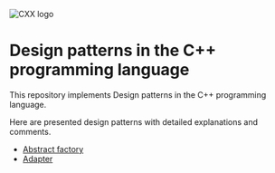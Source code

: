 ![CXX logo](https://cdn.jsdelivr.net/npm/programming-languages-logos@0.0.3/src/cpp/cpp.svg)
# Design patterns in the C++ programming language
This repository implements Design patterns in the C++ programming language.

Here are presented design patterns with detailed explanations and comments.

- [Abstract factory](AbstractFactory/main.cpp)
- [Adapter](Adapter/main.cpp)